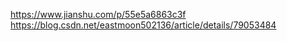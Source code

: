 https://www.jianshu.com/p/55e5a6863c3f
https://blog.csdn.net/eastmoon502136/article/details/79053484

